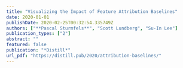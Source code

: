 ```yaml
---
title: "Visualizing the Impact of Feature Attribution Baselines"
date: 2020-01-01
publishDate: 2020-02-25T00:32:54.335749Z
authors: ["**Pascal Sturmfels**", "Scott Lundberg", "Su-In Lee"]
publication_types: ["2"]
abstract: ""
featured: false
publication: "*Distill*"
url_pdf: "https://distill.pub/2020/attribution-baselines/"
---
```



